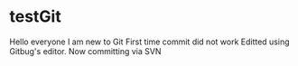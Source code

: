 # testGit
Hello everyone
I am new to Git
First time commit did not work
Editted using Gitbug's editor.
Now committing via SVN